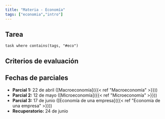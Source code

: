 ```yaml
---
title: "Materia - Economía"
tags: ["economia","intro"]
---
```

## Tarea
```dataview
task where contains(tags, "#eco")
```
## Criterios  de evaluación
## Fechas de parciales
- **Parcial 1:** 22 de abril ([Macroeconomía]({{< ref "Macroeconomía" >}}))
- **Parcial 2:** 12 de mayo ([Microeconomía]({{< ref "Microeconomía" >}}))
- **Parcial 3:** 17 de junio ([Economía de una empresa]({{< ref "Economía de una empresa" >}}))
- **Recuperatorio:** 24 de junio
